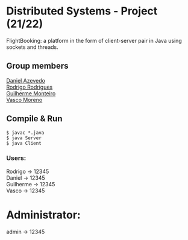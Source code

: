 # Distributed Systems - Project (21/22)

FlightBooking: a platform in the form of client-server pair in Java using sockets and threads.


## Group members  

[Daniel Azevedo](https://www.github.com/danieltazevedo)  
[Rodrigo Rodrigues](https://www.github.com/webst2r)  
[Guilherme Monteiro](https://www.github.com/rushmetra)  
[Vasco Moreno](https://github.com/vascobmoreno)


## Compile & Run
```
$ javac *.java
$ java Server
$ java Client
```


### Users:  
Rodrigo -> 12345  
Daniel -> 12345  
Guilherme -> 12345  
Vasco -> 12345  
  

# Administrator:  
admin -> 12345  
